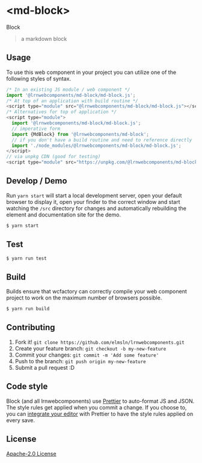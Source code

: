 # &lt;md-block&gt;

Block
> a markdown block

## Usage
To use this web component in your project you can utilize one of the following styles of syntax.

```js
/* In an existing JS module / web component */
import '@lrnwebcomponents/md-block/md-block.js';
/* At top of an application with build routine */
<script type="module" src="@lrnwebcomponents/md-block/md-block.js"></script>
/* Alternatives for top of application */
<script type="module">
  import '@lrnwebcomponents/md-block/md-block.js';
  // imperative form
  import {MdBlock} from '@lrnwebcomponents/md-block';
  // if you don't have a build routine and need to reference directly
  import './node_modules/@lrnwebcomponents/md-block/md-block.js';
</script>
// via unpkg CDN (good for testing)
<script type="module" src="https://unpkg.com/@lrnwebcomponents/md-block/md-block.js"></script>
```

## Develop / Demo
Run `yarn start` will start a local development server, open your default browser to display it, open your finder to the correct window and start watching the `/src` directory for changes and automatically rebuilding the element and documentation site for the demo.
```bash
$ yarn start
```

## Test

```bash
$ yarn run test
```

## Build
Builds ensure that wcfactory can correctly compile your web component project to
work on the maximum number of browsers possible.
```bash
$ yarn run build
```

## Contributing

1. Fork it! `git clone https://github.com/elmsln/lrnwebcomponents.git`
2. Create your feature branch: `git checkout -b my-new-feature`
3. Commit your changes: `git commit -m 'Add some feature'`
4. Push to the branch: `git push origin my-new-feature`
5. Submit a pull request :D

## Code style

Block (and all lrnwebcomponents) use [Prettier][prettier] to auto-format JS and JSON.  The style rules get applied when you commit a change.  If you choose to, you can [integrate your editor][prettier-ed] with Prettier to have the style rules applied on every save.

[prettier]: https://github.com/prettier/prettier/
[prettier-ed]: https://github.com/prettier/prettier/#editor-integration
[polyserve]: https://github.com/Polymer/polyserve
[web-component-tester]: https://github.com/Polymer/web-component-tester

## License
[Apache-2.0 License](http://opensource.org/licenses/Apache-2.0)
